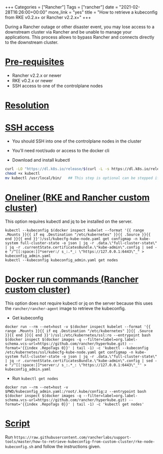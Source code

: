 +++
Categories = ["Rancher"]
Tags = ["rancher"]
date = "2021-02-28T16:26:00+00:00"
more_link = "yes"
title = "How to retrieve a kubeconfig from RKE v0.2.x+ or Rancher v2.2.x+"
+++

During a Rancher outage or other disaster event, you may lose access to a downstream cluster via Rancher and be unable to manage your applications. This process allows to bypass Rancher and connects directly to the downstream cluster.

<!--more-->
# [Pre-requisites](#pre-requisites)

- Rancher v2.2.x or newer
- RKE v0.2.x or newer
- SSH access to one of the controlplane nodes

# [Resolution](#resolution)

# [SSH access](#ssh-access)

- You should SSH into one of the controlplane nodes in the cluster
- You'll need root/sudo or access to the docker cli

- Download and install kubectl
```bash
curl -LO "https://dl.k8s.io/release/$(curl -L -s https://dl.k8s.io/release/stable.txt)/bin/linux/amd64/kubectl"
chmod +x kubectl
mv kubectl /usr/local/bin/   ## This step is optional can be stepped if you don't have root/sudo permissions
```

# [Oneliner (RKE and Rancher custom cluster)](#oneliner)

This option requires kubectl and jq to be installed on the server.

```
kubectl --kubeconfig $(docker inspect kubelet --format '{{ range .Mounts }}{{ if eq .Destination "/etc/kubernetes" }}{{ .Source }}{{ end }}{{ end }}')/ssl/kubecfg-kube-node.yaml get configmap -n kube-system full-cluster-state -o json | jq -r .data.\"full-cluster-state\" | jq -r .currentState.certificatesBundle.\"kube-admin\".config | sed -e "/^[[:space:]]*server:/ s_:.*_: \"https://127.0.0.1:6443\"_" > kubeconfig_admin.yaml
kubectl --kubeconfig kubeconfig_admin.yaml get nodes
```


# [Docker run commands (Rancher custom cluster)](#docker-run)

This option does not require kubectl or jq on the server because this uses the `rancher/rancher-agent` image to retrieve the kubeconfig.

- Get kubeconfig
```
docker run --rm --net=host -v $(docker inspect kubelet --format '{{ range .Mounts }}{{ if eq .Destination "/etc/kubernetes" }}{{ .Source }}{{ end }}{{ end }}')/ssl:/etc/kubernetes/ssl:ro --entrypoint bash $(docker inspect $(docker images -q --filter=label=org.label-schema.vcs-url=https://github.com/rancher/hyperkube.git) --format='{{index .RepoTags 0}}' | tail -1) -c 'kubectl --kubeconfig /etc/kubernetes/ssl/kubecfg-kube-node.yaml get configmap -n kube-system full-cluster-state -o json | jq -r .data.\"full-cluster-state\" | jq -r .currentState.certificatesBundle.\"kube-admin\".config | sed -e "/^[[:space:]]*server:/ s_:.*_: \"https://127.0.0.1:6443\"_"' > kubeconfig_admin.yaml
```

- Run `kubectl get nodes`
```
docker run --rm --net=host -v $PWD/kubeconfig_admin.yaml:/root/.kube/config:z --entrypoint bash $(docker inspect $(docker images -q --filter=label=org.label-schema.vcs-url=https://github.com/rancher/hyperkube.git) --format='{{index .RepoTags 0}}' | tail -1) -c 'kubectl get nodes'
```

# [Script](#script)
Run `https://raw.githubusercontent.com/rancherlabs/support-tools/master/how-to-retrieve-kubeconfig-from-custom-cluster/rke-node-kubeconfig.sh` and follow the instructions given.

